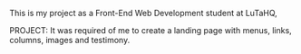 This is my project as a Front-End Web Development student at LuTaHQ,

PROJECT:
It was required of me to create a landing page with menus, links, columns, images and testimony.